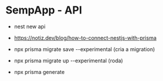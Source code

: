 # SempApp - API

- nest new api
- https://notiz.dev/blog/how-to-connect-nestjs-with-prisma

- npx prisma migrate save --experimental (cria a migration)
- npx prisma migrate up --experimental (roda)
- npx prisma generate
